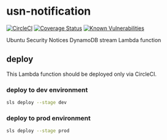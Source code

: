 # usn-notification

[![CircleCI](https://circleci.com/gh/oke-py/usn-notification.svg?style=svg)](https://circleci.com/gh/oke-py/usn-notification)
[![Coverage Status](https://coveralls.io/repos/github/oke-py/usn-notification/badge.svg?branch=main)](https://coveralls.io/github/oke-py/usn-notification?branch=main)
[![Known Vulnerabilities](https://snyk.io//test/github/oke-py/usn-notification/badge.svg?targetFile=package.json)](https://snyk.io//test/github/oke-py/usn-notification?targetFile=package.json)

Ubuntu Security Notices DynamoDB stream Lambda function

## deploy

This Lambda function should be deployed only via CircleCI.

###  deploy to dev environment

```bash
sls deploy --stage dev
```

### deploy to prod environment

```bash
sls deploy --stage prod
```
